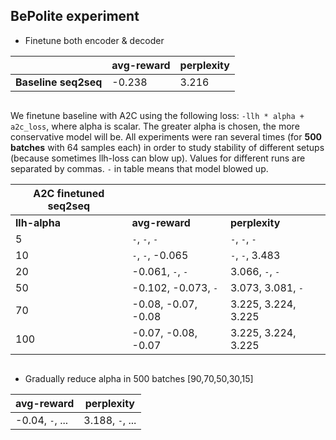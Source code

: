 ## BePolite experiment

* Finetune both encoder & decoder

| | avg-reward | perplexity
--- | --- | ---
__Baseline seq2seq__ | -0.238 | 3.216

```
```

We finetune baseline with A2C using the following loss: `-llh * alpha + a2c_loss`, where alpha is scalar. The greater alpha is chosen, the more conservative model will be. All experiments were ran several times (for __500 batches__ with 64 samples each) in order to study stability of different setups (because sometimes llh-loss can blow up). Values for different runs are separated by commas. `-` in table means that model blowed up. 

| A2C finetuned seq2seq | | |
--- | --- | ---
| __llh-alpha__ | __avg-reward__ | __perplexity__
5 | `-`, `-`, `-`  | `-`, `-`, `-`
10 | `-`, `-`, -0.065| `-`, `-`, 3.483
20 | -0.061, `-`, `-`  | 3.066, `-`, `-`
50 | -0.102, -0.073, `-` | 3.073, 3.081, `-`
70 | -0.08, -0.07, -0.08 | 3.225, 3.224, 3.225
100 | -0.07, -0.08, -0.07| 3.225, 3.224, 3.225

```
```
* Gradually reduce alpha in 500 batches [90,70,50,30,15]

| avg-reward | perplexity |
--- | ---
-0.04, `-`, ... | 3.188, `-`, ...
